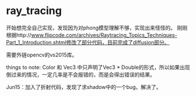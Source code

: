 ﻿# ray_tracing
开始想完全自己实现，发现因为对phong模型理解不够，实现出来怪怪的。
刚刚根据http://www.flipcode.com/archives/Raytracing_Topics_Techniques-Part_1_Introduction.shtml修改了部分代码，目前完成了diffusion部分。

需要外链opencv的vs2015库。

things to note:
Color 和 Vec3 中只声明了Vec3 * Double的形式，所以如果出现倒过来的情况，一定几率是不会报错的，而是会得出错误的结果。

Jun15：加入了折射代码，发现了求shadow中的一个bug，解决了。
